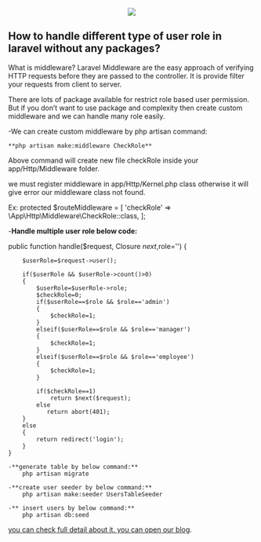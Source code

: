 <p align="center"><img src="https://laravel.com/assets/img/components/logo-laravel.svg"></p>


## How to handle different type of user role in laravel without any packages?

What is middleware?
Laravel Middleware are the easy approach of verifying HTTP requests before they are passed to the controller.
It is provide filter your requests from client to server.

There are lots of package available for restrict role based user permission. But if you don’t want to use package and complexity then create custom middleware and we can handle many role easily.

-We can create custom middleware by php artisan command:
	
	**php artisan make:middleware CheckRole**

Above command will create new file checkRole inside your app/Http/Middleware folder.

we must register middleware in app/Http/Kernel.php class otherwise it will give error our middleware class not found.


Ex:
	protected $routeMiddleware = [
        'checkRole' => \App\Http\Middleware\CheckRole::class,
 	];


-**Handle multiple user role below code:**


public function handle($request, Closure $next,$role='')
{

        $userRole=$request->user();

        if($userRole && $userRole->count()>0)
        {
            $userRole=$userRole->role;
            $checkRole=0;
            if($userRole==$role && $role=='admin')
            {
                $checkRole=1;
            }
            elseif($userRole==$role && $role=='manager')
            {
                $checkRole=1;
            }
            elseif($userRole==$role && $role=='employee')
            {
                $checkRole=1;
            }
            
            if($checkRole==1)
                return $next($request);
            else
               return abort(401);
        }
        else
        {
            return redirect('login');
        }
    }

    -**generate table by below command:**
        php artisan migrate

    -**create user seeder by below command:**
        php artisan make:seeder UsersTableSeeder

    -** insert users by below command:**
        php artisan db:seed

[you can check full detail about it. you can open our blog](https://laravel.com/docs/routing).
